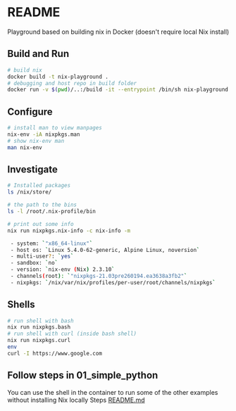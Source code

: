 # README
Playground based on building nix in Docker (doesn't require local Nix install)

## Build and Run
```sh
# build nix
docker build -t nix-playground .
# debugging and host repo in build folder
docker run -v $(pwd)/..:/build -it --entrypoint /bin/sh nix-playground    
```

## Configure
```sh
# install man to view manpages
nix-env -iA nixpkgs.man
# show nix-env man
man nix-env
```

## Investigate
```sh
# Installed packages
ls /nix/store/

# the path to the bins
ls -l /root/.nix-profile/bin
```

```sh
# print out some info 
nix run nixpkgs.nix-info -c nix-info -m

 - system: `"x86_64-linux"`
 - host os: `Linux 5.4.0-62-generic, Alpine Linux, noversion`
 - multi-user?: `yes`
 - sandbox: `no`
 - version: `nix-env (Nix) 2.3.10`
 - channels(root): `"nixpkgs-21.03pre260194.ea3638a3fb2"`
 - nixpkgs: `/nix/var/nix/profiles/per-user/root/channels/nixpkgs`
```
## Shells 
```sh
# run shell with bash
nix run nixpkgs.bash
# run shell with curl (inside bash shell)
nix run nixpkgs.curl 
env
curl -I https://www.google.com
```

## Follow steps in 01_simple_python
You can use the shell in the container to run some of the other examples without installing Nix locally
Steps [README.md](./01_simple_python/README.md)  